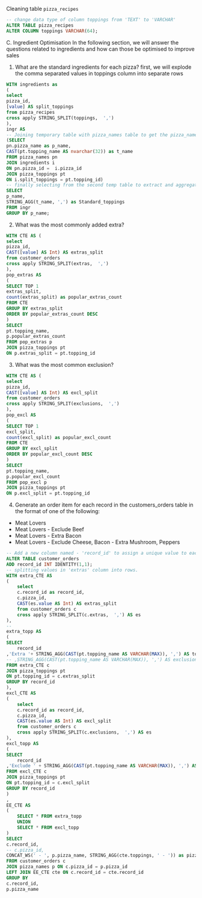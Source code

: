 Cleaning table `pizza_recipes`

```sql
-- change data type of column toppings from 'TEXT' to 'VARCHAR'
ALTER TABLE pizza_recipes
ALTER COLUMN toppings VARCHAR(64);
```
C. Ingredient Optimisation
In the following section, we will answer the questions related to ingredients and how can those be optimised to improve sales

1. What are the standard ingredients for each pizza?
first, we will explode the comma separated values in toppings column into separate rows

```sql
WITH ingredients as
(
select 
pizza_id, 
[value] AS split_toppings 
from pizza_recipes 
cross apply STRING_SPLIT(toppings,  ',')
),
ingr AS 
-- Joining temporary table with pizza_names table to get the pizza_names and then with pizza_toppings table to get the names of the toppings and creating another temporary table
(SELECT
pn.pizza_name as p_name,
CAST(pt.topping_name AS nvarchar(32)) as t_name
FROM pizza_names pn
JOIN ingredients i
ON pn.pizza_id =  i.pizza_id
JOIN pizza_toppings pt
ON i.split_toppings = pt.topping_id)
-- finally selecting from the second temp table to extract and aggregate the ingredients into comma separated string 
SELECT 
p_name,
STRING_AGG(t_name, ',') as Standard_toppings
FROM ingr
GROUP BY p_name;
```

2. What was the most commonly added extra?

```sql
WITH CTE AS (
select 
pizza_id,
CAST([value] AS Int) AS extras_split 
from customer_orders
cross apply STRING_SPLIT(extras,  ',')
),
pop_extras AS
(
SELECT TOP 1 
extras_split, 
count(extras_split) as popular_extras_count
FROM CTE 
GROUP BY extras_split
ORDER BY popular_extras_count DESC
) 
SELECT 
pt.topping_name,
p.popular_extras_count
FROM pop_extras p 
JOIN pizza_toppings pt 
ON p.extras_split = pt.topping_id
```

3. What was the most common exclusion?

```sql
WITH CTE AS (
select 
pizza_id,
CAST([value] AS Int) AS excl_split 
from customer_orders
cross apply STRING_SPLIT(exclusions,  ',')
),
pop_excl AS
(
SELECT TOP 1 
excl_split, 
count(excl_split) as popular_excl_count
FROM CTE 
GROUP BY excl_split
ORDER BY popular_excl_count DESC
) 
SELECT 
pt.topping_name,
p.popular_excl_count
FROM pop_excl p 
JOIN pizza_toppings pt 
ON p.excl_split = pt.topping_id
```

4. Generate an order item for each record in the customers_orders table in the format of one of the following:
- Meat Lovers
- Meat Lovers - Exclude Beef
- Meat Lovers - Extra Bacon
- Meat Lovers - Exclude Cheese, Bacon - Extra Mushroom, Peppers

```sql
-- Add a new column named - 'record_id' to assign a unique value to each row, this works as a primary key
ALTER TABLE customer_orders
ADD record_id INT IDENTITY(1,1);
-- splitting values in 'extras' column into rows.
WITH extra_CTE AS 
(
    select 
    c.record_id as record_id,
    c.pizza_id,
    CAST(es.value AS Int) AS extras_split
    from customer_orders c
    cross apply STRING_SPLIT(c.extras,  ',') AS es 
), 
-- 
extra_topp AS
(
SELECT 
    record_id
,'Extra '+ STRING_AGG(CAST(pt.topping_name AS VARCHAR(MAX)), ',') AS toppings
-- ,STRING_AGG(CAST(pt.topping_name AS VARCHAR(MAX)), ',') AS exclusion_top
FROM extra_CTE c 
JOIN pizza_toppings pt 
ON pt.topping_id = c.extras_split
GROUP BY record_id
),
excl_CTE AS
(
    select 
    c.record_id as record_id,
    c.pizza_id,
    CAST(es.value AS Int) AS excl_split
    from customer_orders c
    cross apply STRING_SPLIT(c.exclusions,  ',') AS es 
),
excl_topp AS
(
SELECT 
    record_id
,'Exclude ' + STRING_AGG(CAST(pt.topping_name AS VARCHAR(MAX)), ',') AS toppings
FROM excl_CTE c 
JOIN pizza_toppings pt 
ON pt.topping_id = c.excl_split
GROUP BY record_id
)
,
EE_CTE AS
(
    SELECT * FROM extra_topp
    UNION
    SELECT * FROM excl_topp
)
SELECT 
c.record_id, 
-- c.pizza_id, 
CONCAT_WS(' - ', p.pizza_name, STRING_AGG(cte.toppings, ' - ')) as pizza_and_toppings
FROM customer_orders c 
JOIN pizza_names p ON c.pizza_id = p.pizza_id
LEFT JOIN EE_CTE cte ON c.record_id = cte.record_id
GROUP BY 
c.record_id,
p.pizza_name
```
   


